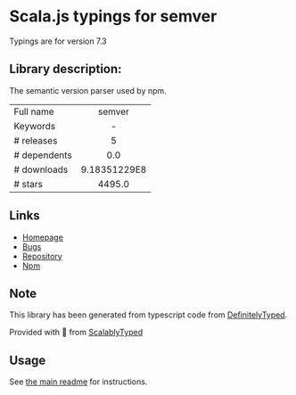 
# Scala.js typings for semver

Typings are for version 7.3

## Library description:
The semantic version parser used by npm.

|                    |                 |
| ------------------ | :-------------: |
| Full name          | semver |
| Keywords           | - |
| # releases         | 5 |
| # dependents       | 0.0 |
| # downloads        | 9.18351229E8 |
| # stars            | 4495.0 |

## Links
- [Homepage](https://github.com/npm/node-semver#readme)
- [Bugs](https://github.com/npm/node-semver/issues)
- [Repository](https://github.com/npm/node-semver)
- [Npm](https://www.npmjs.com/package/semver)
    


## Note
This library has been generated from typescript code from [DefinitelyTyped](https://definitelytyped.org).

Provided with :purple_heart: from [ScalablyTyped](https://github.com/oyvindberg/ScalablyTyped)

## Usage
See [the main readme](../../readme.md) for instructions.


